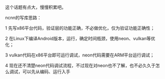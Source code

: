 这个话题有点大，慢慢积累吧。

ncnn的写库思路：

1 先写x86平台代码，验证层的功能正确，不必做优化，仅为验证功能正确性；

2 在Linux下编译Android版本，运行，确定时间瓶颈，使用neon、vulkan等优化；

3 vulkan代码在x86平台即可运行调试，neon代码需要在ARM平台运行调试；

4 现在还不清楚neon代码调试流程，不过现在对neon也不了解，也不必久久于怎么调试，可以先从编码、运行入手